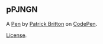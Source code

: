 pPJNGN
------


A [Pen](https://codepen.io/patrickbritton/pen/pPJNGN) by [Patrick Britton](http://codepen.io/patrickbritton) on [CodePen](http://codepen.io/).

[License](https://codepen.io/patrickbritton/pen/pPJNGN/license).
